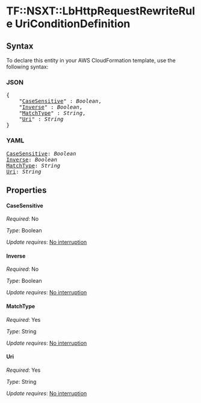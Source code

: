 # TF::NSXT::LbHttpRequestRewriteRule UriConditionDefinition

## Syntax

To declare this entity in your AWS CloudFormation template, use the following syntax:

### JSON

<pre>
{
    "<a href="#casesensitive" title="CaseSensitive">CaseSensitive</a>" : <i>Boolean</i>,
    "<a href="#inverse" title="Inverse">Inverse</a>" : <i>Boolean</i>,
    "<a href="#matchtype" title="MatchType">MatchType</a>" : <i>String</i>,
    "<a href="#uri" title="Uri">Uri</a>" : <i>String</i>
}
</pre>

### YAML

<pre>
<a href="#casesensitive" title="CaseSensitive">CaseSensitive</a>: <i>Boolean</i>
<a href="#inverse" title="Inverse">Inverse</a>: <i>Boolean</i>
<a href="#matchtype" title="MatchType">MatchType</a>: <i>String</i>
<a href="#uri" title="Uri">Uri</a>: <i>String</i>
</pre>

## Properties

#### CaseSensitive

_Required_: No

_Type_: Boolean

_Update requires_: [No interruption](https://docs.aws.amazon.com/AWSCloudFormation/latest/UserGuide/using-cfn-updating-stacks-update-behaviors.html#update-no-interrupt)

#### Inverse

_Required_: No

_Type_: Boolean

_Update requires_: [No interruption](https://docs.aws.amazon.com/AWSCloudFormation/latest/UserGuide/using-cfn-updating-stacks-update-behaviors.html#update-no-interrupt)

#### MatchType

_Required_: Yes

_Type_: String

_Update requires_: [No interruption](https://docs.aws.amazon.com/AWSCloudFormation/latest/UserGuide/using-cfn-updating-stacks-update-behaviors.html#update-no-interrupt)

#### Uri

_Required_: Yes

_Type_: String

_Update requires_: [No interruption](https://docs.aws.amazon.com/AWSCloudFormation/latest/UserGuide/using-cfn-updating-stacks-update-behaviors.html#update-no-interrupt)

